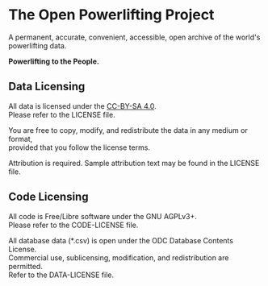 # The Open Powerlifting Project

A permanent, accurate, convenient, accessible, open archive of the world's powerlifting data.

**Powerlifting to the People.**

## Data Licensing

All data is licensed under the <a href="http://creativecommons.org/licenses/by-sa/4.0/">CC-BY-SA 4.0</a>.<br/>
Please refer to the LICENSE file.

You are free to copy, modify, and redistribute the data in any medium or format,<br/>
provided that you follow the license terms.

Attribution is required. Sample attribution text may be found in the LICENSE file.

## Code Licensing

All code is Free/Libre software under the GNU AGPLv3+.<br/>
Please refer to the CODE-LICENSE file.

All database data (\*.csv) is open under the ODC Database Contents License.<br/>
Commercial use, sublicensing, modification, and redistribution are permitted.<br/>
Refer to the DATA-LICENSE file.
